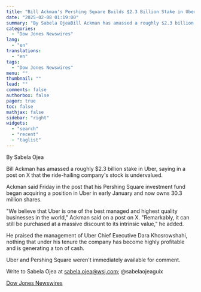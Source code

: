 ```yaml
---
title: "Bill Ackman's Pershing Square Builds $2.3 Billion Stake in Uber"
date: "2025-02-08 01:19:00"
summary: "By Sabela OjeaBill Ackman has amassed a roughly $2.3 billion stake in Uber, saying in a post on X that the ride-hailing company's stock is undervalued.Ackman said Friday in the post that his Pershing Square investment fund began acquiring a position in Uber in early January and now owns 30.3..."
categories:
  - "Dow Jones Newswires"
lang:
  - "en"
translations:
  - "en"
tags:
  - "Dow Jones Newswires"
menu: ""
thumbnail: ""
lead: ""
comments: false
authorbox: false
pager: true
toc: false
mathjax: false
sidebar: "right"
widgets:
  - "search"
  - "recent"
  - "taglist"
---
```


By Sabela Ojea

Bill Ackman has amassed a roughly $2.3 billion stake in Uber, saying in a post on X that the ride-hailing company's stock is undervalued.

Ackman said Friday in the post that his Pershing Square investment fund began acquiring a position in Uber in early January and now owns 30.3 million shares.

"We believe that Uber is one of the best managed and highest quality businesses in the world," Ackman said on a post on X. "Remarkably, it can still be purchased at a massive discount to its intrinsic value," he added.

He praised the management of Uber Chief Executive Dara Khosrowshahi, nothing that under his tenure the company has become highly profitable and is generating a ton of cash.

Uber and Pershing Square weren't immediately available for comment.

Write to Sabela Ojea at sabela.ojea@wsj.com; @sabelaojeaguix

[Dow Jones Newswires](https://www.tradingview.com/news/DJN_DN20250207008490:0-bill-ackman-s-pershing-square-builds-2-3-billion-stake-in-uber/)
